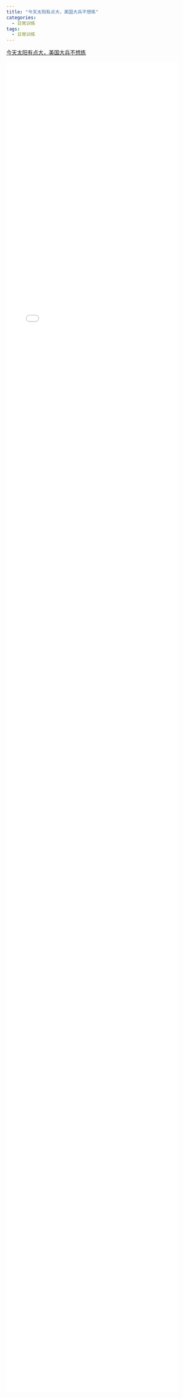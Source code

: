 ```yaml
---
title: "今天太阳有点大，美国大兵不想练"
categories:
  - 日常训练
tags:
  - 日常训练
---
```


[今天太阳有点大，美国大兵不想练](https://www.bilibili.com/video/BV1am4y1R79W)

<iframe width="90%" height="90%" src="//player.bilibili.com/player.html?aid=679355672&bvid=BV1am4y1R79W&cid=517880182&page=1" scrolling="no" border="0" frameborder="no" framespacing="0" allowfullscreen="true"> </iframe>
